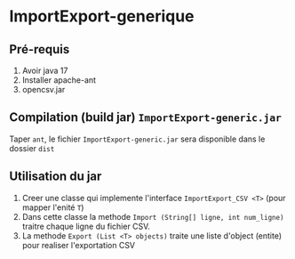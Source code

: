 # ImportExport-generique

## Pré-requis
1. Avoir java 17
2. Installer apache-ant
3. opencsv.jar 

## Compilation (build jar) `ImportExport-generic.jar`
Taper `ant`, le fichier `ImportExport-generic.jar` sera disponible dans le dossier `dist`
## Utilisation du jar
1. Creer une classe qui implemente l'interface `ImportExport_CSV <T>` (pour mapper l'enité `T`)
2. Dans cette classe la methode `Import (String[] ligne, int num_ligne)` traitre chaque ligne du fichier CSV.
3. La methode `Export (List <T> objects)` traite une liste d'object (entite) pour realiser l'exportation CSV
